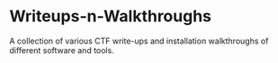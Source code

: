 # Writeups-n-Walkthroughs
A collection of various CTF write-ups and installation walkthroughs of different software and tools.
